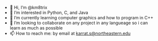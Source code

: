 - 👋 Hi, I’m @km8trix
- 👀 I’m interested in Python, C, and Java
- 🌱 I’m currently learning computer graphics and how to program in C++
- 💞️ I’m looking to collaborate on any project in any langueage so i can learn as much as possible
- 📫 How to reach me: by email at karrat.s@northeastern.edu

<!---
km8trix/km8trix is a ✨ special ✨ repository because its `README.md` (this file) appears on your GitHub profile.
You can click the Preview link to take a look at your changes.
--->

